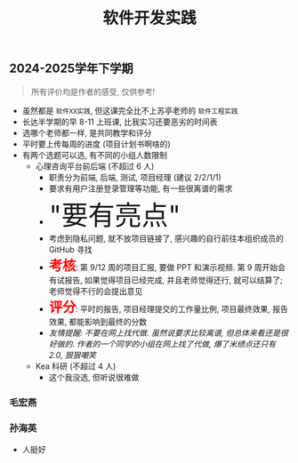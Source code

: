 ﻿---
title: 软件开发实践
description: "课程代码: SOFT0031131076"
---

## 2024-2025学年下学期

> 所有评价均是作者的感受, 仅供参考!

- 虽然都是 `软件XX实践`, 但这课完全比不上苏亭老师的 `软件工程实践`
- 长达半学期的早 8-11 上班课, 比我实习还要恶劣的时间表
- 选哪个老师都一样, 是共同教学和评分
- 平时要上传每周的进度 (项目计划书啊啥的)
- 有两个选题可以选, 有不同的小组人数限制
  - 心理咨询平台前后端 (不超过 6 人)
    - 职责分为前端, 后端, 测试, 项目经理 (建议 2/2/1/1)
    - 要求有用户注册登录管理等功能, 有一些很离谱的需求
    - <font size='10'>"要有亮点"</font>
    - 考虑到隐私问题, 就不放项目链接了, 感兴趣的自行前往本组织成员的 GitHub 寻找
    - **<font color='red' size='5'>考核</font>**: 第 9/12 周的项目汇报, 要做 PPT 和演示视频. 第 9 周开始会有试报告, 如果觉得项目已经完成, 并且老师觉得还行, 就可以结算了; 老师觉得不行的会提出意见
    - **<font color='red' size='5'>评分</font>**: 平时的报告, 项目经理提交的工作量比例, 项目最终效果, 报告效果, 都能影响到最终的分数
    - *友情提醒: 不要在网上找代做. 虽然说要求比较离谱, 但总体来看还是很好做的. 作者的一个同学的小组在网上找了代做, 爆了米绩点还只有 2.0, 狠狠嘲笑*
  - Kea 科研 (不超过 4 人)
    - 这个我没选, 但听说很难做

### 毛宏燕

### 孙海英

- 人挺好
